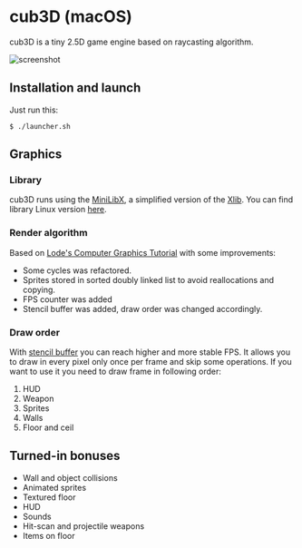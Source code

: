 # cub3D (macOS)

cub3D is a tiny 2.5D game engine based on raycasting algorithm.

![screenshot][1]

## Installation and launch

Just run this:
```
$ ./launcher.sh
```
## Graphics

### Library
cub3D runs using the [MiniLibX][2], a simplified version of the [Xlib][3]. You can find library Linux version [here][4].

### Render algorithm
Based on [Lode's Computer Graphics Tutorial][5] with some improvements:
* Some cycles was refactored.
* Sprites stored in sorted doubly linked list to avoid reallocations and copying.
* FPS counter was added
* Stencil buffer was added, draw order was changed accordingly.

### Draw order
With [stencil buffer][6] you can reach higher and more stable FPS. It allows you to draw in every pixel only once per frame and skip some operations. If you want to use it you need to draw frame in following order:
1. HUD
2. Weapon
3. Sprites
4. Walls
5. Floor and ceil

## Turned-in bonuses

* Wall and object collisions
* Animated sprites
* Textured floor
* HUD
* Sounds
* Hit-scan and projectile weapons
* Items on floor

[1]:https://github.com/Sidor247/cub3D/tree/main/screenshot.jpg
[2]:https://harm-smits.github.io/42docs/libs/minilibx
[3]:https://en.wikipedia.org/wiki/Xlib
[4]:https://github.com/42Paris/minilibx-linux
[5]:https://lodev.org/cgtutor/raycasting.html
[6]:https://en.wikipedia.org/wiki/Stencil_buffer